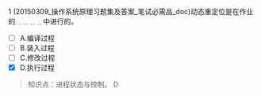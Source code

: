 1
(20150309_操作系统原理习题集及答案_笔试必需品_doc)动态重定位是在作业的﹎﹎﹎﹎中进行的。
- [ ] A.编译过程 
- [ ] B.装入过程 
- [ ] C.修改过程 
- [x] D.执行过程

> 知识点：进程状态与控制。
> D
